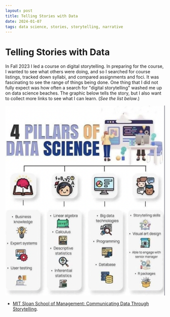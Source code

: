 ```yaml
---
layout: post
title: Telling Stories with Data
date: 2024-01-07
tags: data science, stories, storytelling, narrative
---
```


# Telling Stories with Data
In Fall 2023 I led a course on digital storytelling. In preparing for the course, I wanted to see what others were doing, and so I searched for course listings, tracked down syllabi, and compared assignments and foci. It was fascinating to see the range of things being done. One thing that I did not fully expect was how often a search for "digital storytelling" washed me up on data science beaches. The graphic below tells the story, but I also want to collect more links to see what I can learn. (*See the list below*.)

![Storytelling among the Four Pillars of Data Science ](../assets/2022-06-17-storytelling.png)

- [MIT Sloan School of Management: Communicating Data Through Storytelling](https://mit-online.getsmarter.com/presentations/lp/mit-sloan-communicating-data-through-storytelling-online-short-course/).